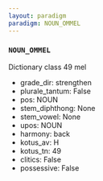 ```yaml
---
layout: paradigm
paradigm: NOUN_OMMEL
---
```

### ` NOUN_OMMEL `

Dictionary class 49 mel
* grade_dir: strengthen
* plurale_tantum: False
* pos: NOUN
* stem_diphthong: None
* stem_vowel: None
* upos: NOUN
* harmony: back
* kotus_av: H
* kotus_tn: 49
* clitics: False
* possessive: False

